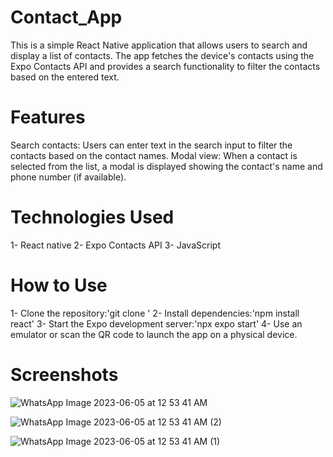# Contact_App
This is a simple React Native application that allows users to search and display a list of contacts. The app fetches the device's contacts using the Expo Contacts API and provides a search functionality to filter the contacts based on the entered text.

# Features
Search contacts: Users can enter text in the search input to filter the contacts based on the contact names.
Modal view: When a contact is selected from the list, a modal is displayed showing the contact's name and phone number (if available).

# Technologies Used
1- React native
2- Expo Contacts API
3- JavaScript

# How to Use
1- Clone the repository:'git clone <repository-url>'
2- Install dependencies:'npm install react'
3- Start the Expo development server:'npx expo start'
4- Use an emulator or scan the QR code to launch the app on a physical device.

  # Screenshots
  ![WhatsApp Image 2023-06-05 at 12 53 41 AM](https://github.com/razahamid91/Contact_App/assets/74106196/441a1f23-4028-48f7-8868-8e68bfb0766e)

![WhatsApp Image 2023-06-05 at 12 53 41 AM (2)](https://github.com/razahamid91/Contact_App/assets/74106196/4a2d641f-72ea-4e75-847d-84aad69efa9b)
  
  ![WhatsApp Image 2023-06-05 at 12 53 41 AM (1)](https://github.com/razahamid91/Contact_App/assets/74106196/ce0efb5c-ee68-45d1-9aa3-ad80386e0967)
